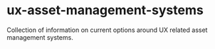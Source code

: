 # ux-asset-management-systems
Collection of information on current options around UX related asset management systems.
